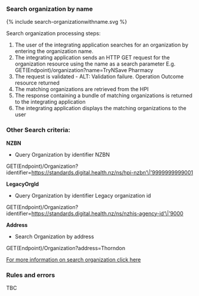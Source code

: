 

### Search organization by name

<div>
{% include search-organizationwithname.svg %}
</div>

Search organization processing steps:

1.	The user of the integrating application searches for an organization by entering the organization name.
2.	The integrating application sends an HTTP GET request for the organization resource using the name as a search parameter
E.g. GET(Endpoint)/organization?name=TryNSave Pharmacy
3.	The request is validated - ALT: Validation failure. Operation Outcome resource returned
4.	The matching organizations are retrieved from the HPI
5.	The response containing a bundle of matching organizations is returned to the integrating application
6.	The integrating application displays the matching organizations to the user

### Other Search criteria:

**NZBN**
* Query Organization by identifier NZBN

GET(Endpoint)/Organization?identifier=https://standards.digital.health.nz/ns/hpi-nzbn‘\|’9999999999001

**LegacyOrgId**
* Query Organization by identifier Legacy organization id

GET(Endpoint)/Organization?identifier=https://standards.digital.health.nz/ns/nzhis-agency-id‘\|’9000

**Address** 
* Search Organization by address

GET(Endpoint)/Organization?address=Thorndon

[For more information on search organization click here](/capabilityStatement.html#organization)

### Rules and errors
TBC


